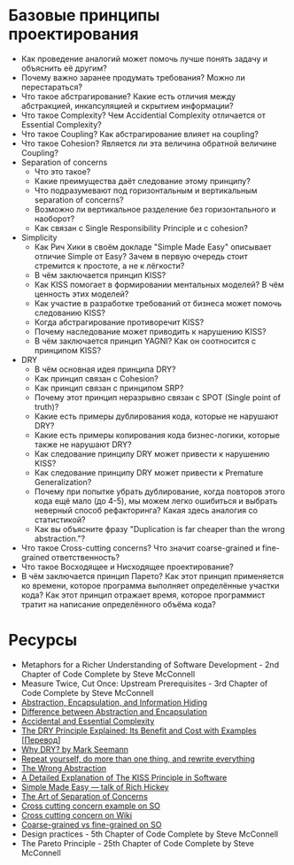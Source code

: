 # Базовые принципы проектирования

* Как проведение аналогий может помочь лучше понять задачу и объяснить её другим?
* Почему важно заранее продумать требования? Можно ли перестараться?
* Что такое абстрагирование? Какие есть отличия между абстракцией, инкапсуляцией и скрытием информации?
* Что такое Complexity? Чем Accidential Complexity отличается от Essential Complexity?
* Что такое Coupling? Как абстрагирование влияет на coupling?
* Что такое Cohesion? Является ли эта величина обратной величине Coupling?
* Separation of concerns
  * Что это такое?
  * Какие преимущества даёт следование этому принципу?
  * Что подразумевают под горизонтальным и вертикальным separation of concerns?
  * Возможно ли вертикальное разделение без горизонтального и наоборот?
  * Как связан с Single Responsibility Principle и с cohesion?
* Simplicity
  * Как Рич Хики в своём докладе "Simple Made Easy" описывает отличие Simple от Easy? Зачем в первую очередь стоит стремится к простоте, а не к лёгкости?
  * В чём заключается принцип KISS?
  * Как KISS помогает в формировании ментальных моделей? В чём ценность этих моделей?
  * Как участие в разработке требований от бизнеса может помочь следованию KISS?
  * Когда абстрагирование противоречит KISS?
  * Почему наследование может приводить к нарушению KISS?
  * В чём заключается принцип YAGNI? Как он соотносится с принципом KISS?
* DRY
  * В чём основная идея принципа DRY?
  * Как принцип связан с Cohesion?
  * Как принцип связан с принципом SRP?
  * Почему этот принцип неразрывно связан с SPOT (Single point of truth)?
  * Какие есть примеры дублирования кода, которые не нарушают DRY?
  * Какие есть примеры копирования кода бизнес-логики, которые также не нарушают DRY?
  * Как следование принципу DRY может привести к нарушению KISS?
  * Как следование принципу DRY может привести к Premature Generalization?
  * Почему при попытке убрать дублирование, когда повторов этого кода ещё мало (до 4-5), мы можем легко ошибиться и выбрать неверный способ рефакторинга? Какая здесь аналогия со статистикой?
  * Как вы объясните фразу "Duplication is far cheaper than the wrong abstraction."?
* Что такое Cross-cutting concerns? Что значит coarse-grained и fine-grained ответственность?
* Что такое Восходящее и Нисходящее проектирование?
* В чём заключается принцип Парето? Как этот принцип применяется ко времени, которое программа выполняет определённые участки кода? Как этот принцип отражает время, которое программист тратит на написание определённого объёма кода?

# Ресурсы

* Metaphors for a Richer Understanding of Software Development - 2nd Сhapter of Code Complete by Steve McConnell
* Measure Twice, Cut Once: Upstream Prerequisites - 3rd Сhapter of Code Complete by Steve McConnell
* [Abstraction, Encapsulation, and Information Hiding](http://www.tonymarston.co.uk/php-mysql/abstraction.txt)
* [Difference between Abstraction and Encapsulation](https://www.guru99.com/difference-between-abstraction-and-encapsulation.html#2)
* [Accidental and Essential Complexity](https://medium.com/background-thread/accidental-and-essential-complexity-programming-word-of-the-day-b4db4d2600d4)
* [The DRY Principle Explained: Its Benefit and Cost with Examples](https://thevaluable.dev/dry-principle-explained/) [[Перевод](https://habr.com/ru/company/mailru/blog/349978/)]
* [Why DRY? by Mark Seemann](https://blog.ploeh.dk/2014/08/07/why-dry/)
* [Repeat yourself, do more than one thing, and rewrite everything](https://programmingisterrible.com/post/176657481103/repeat-yourself-do-more-than-one-thing-and)
* [The Wrong Abstraction](https://www.sandimetz.com/blog/2016/1/20/the-wrong-abstraction)
* [A Detailed Explanation of The KISS Principle in Software](https://thevaluable.dev/kiss-principle-explained/)
* [Simple Made Easy — talk of Rich Hickey](https://www.infoq.com/presentations/Simple-Made-Easy/)
* [The Art of Separation of Concerns](http://aspiringcraftsman.com/2008/01/03/art-of-separation-of-concerns/)
* [Cross cutting concern example on SO](https://stackoverflow.com/questions/23700540/cross-cutting-concern-example)
* [Cross cutting concern on Wiki](https://en.wikipedia.org/wiki/Cross-cutting_concern)
* [Coarse-grained vs fine-grained on SO](https://stackoverflow.com/questions/3766845/coarse-grained-vs-fine-grained)
* Design practices - 5th Chapter of Code Complete by Steve McConnell
* The Pareto Principle - 25th Сhapter of Code Complete by Steve McConnell

